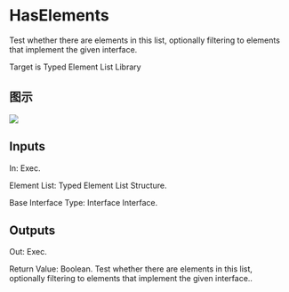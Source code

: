 # HasElements

Test whether there are elements in this list, optionally filtering to elements that implement the given interface.

Target is Typed Element List Library

## 图示

![]($-20221218-21163056.png)

## Inputs

In: Exec.

Element List: Typed Element List Structure.

Base Interface Type: Interface Interface.  

## Outputs

Out: Exec.

Return Value: Boolean. Test whether there are elements in this list, optionally filtering to elements that implement the given interface..

